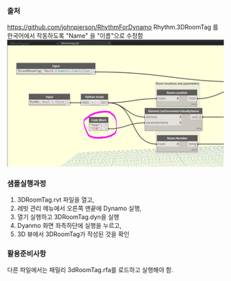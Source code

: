 ### 출처

https://github.com/johnpierson/RhythmForDynamo
Rhythm.3DRoomTag 를 한국어에서 작동하도록 "Name" 을 "이름"으로 수정함
![수정내용](./3DRoomTag.PNG)

### 샘플실행과정

1. 3DRoomTag.rvt 파일을 열고,
2. 레빗 관리 메뉴에서 오른쪽 맨끝에 Dynamo 실행,
3. 열기 실행하고 3DRoomTag.dyn을 실행
4. Dyanmo 화면 좌측하단에 실행을 누르고,
5. 3D 뷰에서 3DRoomTag가 작성된 것을 확인

### 활용준비사항

다른 파일에서는 패밀리 3dRoomTag.rfa를 로드하고 실행해야 함.
